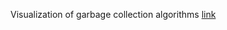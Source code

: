 Visualization of garbage collection algorithms [link](http://spin.atomicobject.com/2014/09/03/visualizing-garbage-collection-algorithms/)
